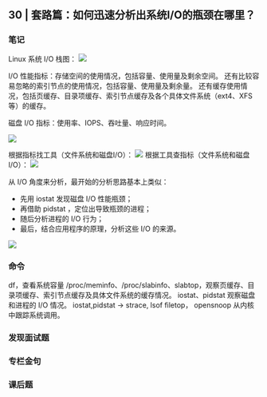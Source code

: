 ## 30 | 套路篇：如何迅速分析出系统I/O的瓶颈在哪里？

### 笔记

Linux 系统 I/O 栈图：
![](https://static001.geekbang.org/resource/image/9e/38/9e42aaf53ff4a544b9a7b03b6ce63f38.png)

I/O 性能指标：存储空间的使用情况，包括容量、使用量及剩余空间。
还有比较容易忽略的索引节点的使用情况，包括容量、使用量及剩余量。
还有缓存使用情况，包括页缓存、目录项缓存、索引节点缓存及各个具体文件系统（ext4、XFS等）的缓存。

磁盘 I/O 指标：使用率、IOPS、吞吐量、响应时间。

![](https://static001.geekbang.org/resource/image/b6/20/b6d67150e471e1340a6f3c3dc3ba0120.png)

根据指标找工具（文件系统和磁盘I/O）：
![](https://static001.geekbang.org/resource/image/6f/98/6f26fa18a73458764fcda00212006698.png)
根据工具查指标（文件系统和磁盘I/O）：
![](https://static001.geekbang.org/resource/image/c4/e9/c48b6664c6d334695ed881d5047446e9.png)

从 I/O 角度来分析，最开始的分析思路基本上类似：
- 先用 iostat 发现磁盘 I/O 性能瓶颈；
- 再借助 pidstat ，定位出导致瓶颈的进程；
- 随后分析进程的 I/O 行为；
- 最后，结合应用程序的原理，分析这些 I/O 的来源。

![](https://static001.geekbang.org/resource/image/18/8a/1802a35475ee2755fb45aec55ed2d98a.png)

### 命令

df，查看系统容量
/proc/meminfo、/proc/slabinfo、slabtop，观察页缓存、目录项缓存、索引节点缓存及具体文件系统的缓存情况。
iostat、pidstat 观察磁盘和进程的 I/O 情况。
iostat,pidstat -> strace, lsof
filetop， opensnoop 从内核中跟踪系统调用。

### 发现面试题


### 专栏金句




### 课后题
